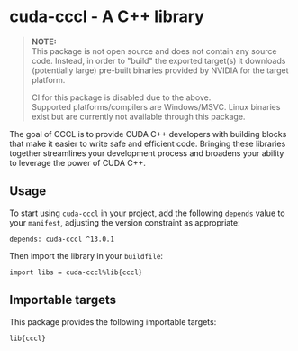 # cuda-cccl - A C++ library

> **NOTE:**  
This package is not open source and does not contain any source code. Instead,
in order to "build" the exported target(s) it downloads (potentially large)
pre-built binaries provided by NVIDIA for the target platform.
>
> CI for this package is disabled due to the above.  
Supported platforms/compilers are Windows/MSVC. Linux binaries exist but are
currently not available through this package.

The goal of CCCL is to provide CUDA C++ developers with building blocks
that make it easier to write safe and efficient code. Bringing these
libraries together streamlines your development process and broadens
your ability to leverage the power of CUDA C++.


## Usage

To start using `cuda-cccl` in your project, add the following `depends`
value to your `manifest`, adjusting the version constraint as appropriate:

```
depends: cuda-cccl ^13.0.1
```

Then import the library in your `buildfile`:

```
import libs = cuda-cccl%lib{cccl}
```


## Importable targets

This package provides the following importable targets:

```
lib{cccl}
```
